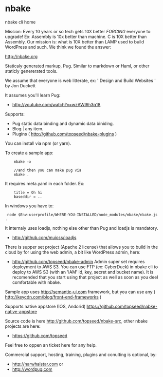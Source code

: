 # nbake
nbake cli home

Mission: Every 10 years or so tech gets 10X better *FORCING* everyone to upgrade! Ex: Assembly is 10x better
than machine. C is 10X better than Assembly. Our mission is: what is 10X better than LAMP used to build WordPress and such. We think we found the answer:

http://nbake.org

Staticaly generated markup, Pug.
Similar to markdown or Haml, or other staticly genererated tools.

We assume that everyone is web litterate, ex:
' Design and Build Websites ' by Jon Duckett

It assumes you'll learn Pug:

- http://youtube.com/watch?v=wzAWI9h3q18


Supports:
- Pug static data binding and dynamic data biniding.
- Blog | any item.
- Plugins ( http://github.com/topseed/nbake-plugins )

You can install via npm (or yarn).

To create a sample app:

		nbake -x

		//and then you can make pug via
		nbake .

It requires meta.yaml in each folder. Ex:

		title = Oh hi
		baseddir = ..


In windows you have to:

	 node $Env:userprofile/WHERE-YOU-INSTALLED/node_modules/nbake/nbake.js .


It internaly uses loadjs, nothing else other than Pug and loadjs is mandatory.

- http://github.com/muicss/loadjs


There is supper set project (Apache 2 license) that allows you to build in the cloud by for using the web admin, a bit like WordPress admin, here:
 - http://github.com/topseed/nbake-admin
Admin super set requires deployment to AWS S3.
You can use FTP (ex: CyberDuck) in nbake cli to deploy to AWS S3 (with an 'IAM' id, key, secret and bucket name). It is recomended that you start using that project as well as soon as you deel comfortable with nbake.


Sample app uses http://semantic-ui.com framework, but you can use any ( http://keycdn.com/blog/front-end-frameworks )


Supports native appstore (IOS, Andorid) https://github.com/topseed/nabke-native-appstore


Source code is here http://github.com/topseed/nbake-src, other nbake projects are here:
- https://github.com/topseed

Feel free to oppen an ticket here for any help.

Commercial support, hosting, training, plugins and conulting is optional, by:
- http://narwhalstar.com
or
- http://wordpug.com
